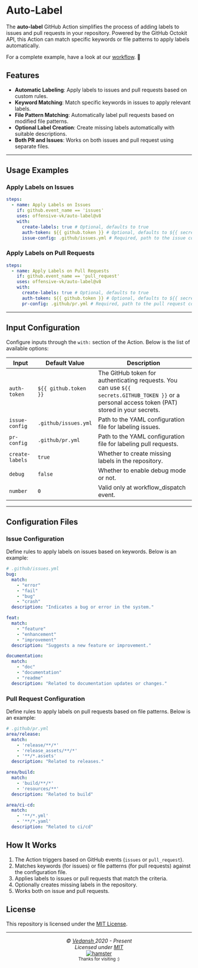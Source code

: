 # Auto-Label

The **auto-label** GitHub Action simplifies the process of adding labels to issues and pull requests in your repository. Powered by the GitHub Octokit API, this Action can match specific keywords or file patterns to apply labels automatically.

For a complete example, have a look at our [workflow](.github/workflows/test.yml). 🙌

## Features

- **Automatic Labeling**: Apply labels to issues and pull requests based on custom rules.
- **Keyword Matching**: Match specific keywords in issues to apply relevant labels.
- **File Pattern Matching**: Automatically label pull requests based on modified file patterns.
- **Optional Label Creation**: Create missing labels automatically with suitable descriptions.
- **Both PR and Issues**: Works on both issues and pull request using separate files.

---

## Usage Examples

### Apply Labels on Issues

```yaml
steps:
  - name: Apply Labels on Issues
    if: github.event_name == 'issues'
    uses: offensive-vk/auto-label@v8
    with:
      create-labels: true # Optional, defaults to true
      auth-token: ${{ github.token }} # Optional, defaults to ${{ secrets.GITHUB_TOKEN }}
      issue-config: .github/issues.yml # Required, path to the issue configuration file.
```

### Apply Labels on Pull Requests

```yaml
steps:
  - name: Apply Labels on Pull Requests
    if: github.event_name == 'pull_request'
    uses: offensive-vk/auto-label@v8
    with:
      create-labels: true # Optional, defaults to true
      auth-token: ${{ github.token }} # Optional, defaults to ${{ secrets.GITHUB_TOKEN }}
      pr-config: .github/pr.yml # Required, path to the pull request configuration file.
```

---

## Input Configuration

Configure inputs through the `with:` section of the Action. Below is the list of available options:

| Input          | Default Value                 | Description |
|----------------|-------------------------------|-------------|
| `auth-token` | `${{ github.token }}` | The GitHub token for authenticating requests. You can use `${{ secrets.GITHUB_TOKEN }}` or a personal access token (PAT) stored in your secrets. |
| `issue-config` | `.github/issues.yml`          | Path to the YAML configuration file for labeling issues. |
| `pr-config`    | `.github/pr.yml`              | Path to the YAML configuration file for labeling pull requests. |
| `create-labels`| `true`                        | Whether to create missing labels in the repository. |
| `debug`        | `false`                       | Whether to enable debug mode or not. |
| `number`        | `0`                       | Valid only at workflow_dispatch event. |

---

## Configuration Files

### Issue Configuration

Define rules to apply labels on issues based on keywords. Below is an example:

```yaml
# .github/issues.yml
bug:
  match:
    - "error"
    - "fail"
    - "bug"
    - "crash"
  description: "Indicates a bug or error in the system."

feat:
  match:
    - "feature"
    - "enhancement"
    - "improvement"
  description: "Suggests a new feature or improvement."

documentation:
  match:
    - "doc"
    - "documentation"
    - "readme"
  description: "Related to documentation updates or changes."
```

### Pull Request Configuration

Define rules to apply labels on pull requests based on file patterns. Below is an example:

```yaml
# .github/pr.yml
area/release:
  match:
    - 'release/**/*'
    - 'release_assets/**/*'
    - '**/*.assets'
  description: "Related to releases."

area/build:
  match:
    - 'build/**/*'
    - 'resources/**'
  description: "Related to build"

area/ci-cd:
  match:
    - '**/*.yml'
    - '**/*.yaml'
  description: "Related to ci/cd"

```

## How It Works

1. The Action triggers based on GitHub events (`issues` or `pull_request`).
2. Matches keywords (for issues) or file patterns (for pull requests) against the configuration file.
3. Applies labels to issues or pull requests that match the criteria.
4. Optionally creates missing labels in the repository.
5. Works both on issue and pull requests.

## License

This repository is licensed under the [MIT License](https://github.com/offensive-vk/auto-issue?tab=MIT-1-ov-file).

---

<p align="center">
  <i>&copy; <a href="https://github.com/offensive-vk/">Vedansh </a> 2020 - Present</i><br>
  <i>Licensed under <a href="https://github.com/offensive-vk/auto-label?tab=MIT-1-ov-file">MIT</a></i><br>
  <a href="https://github.com/TheHamsterBot"><img src="https://i.ibb.co/4KtpYxb/octocat-clean-mini.png" alt="hamster"/></a><br>
  <sup>Thanks for visiting :)</sup>
</p>
